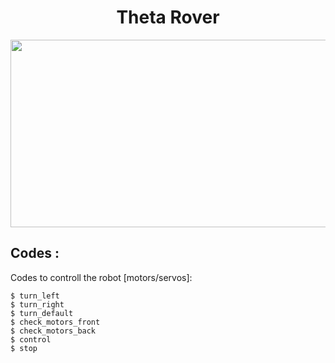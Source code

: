 <h1 align="center">Theta Rover </h1>
<p align="center">
  <img width="560" height="300" src="https://i.pinimg.com/originals/10/7a/97/107a97ca5bd4a571edcebec54a66fc32.jpg">
</p>


## Codes :
Codes to controll the robot [motors/servos]:

```
$ turn_left
$ turn_right
$ turn_default
$ check_motors_front
$ check_motors_back
$ control
$ stop
```
